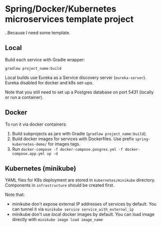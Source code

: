 # Spring/Docker/Kubernetes microservices template project
..Because I need some template.

## Local
Build each service with Gradle wrapper:
```shell
gradlew project_name:build
```
Local builds use Eureka as a Service discovery server (`eureka-server`).
Eureka disabled for docker and k8s set-ups.

Note that you still need to set up a Postgres database on port 5431 (locally or run a container).

## Docker
To run it via docker containers:

1. Build subprojects as jars with Gradle (`gradlew project_name:build`).
2. Build docker images for services with Dockerfiles. Use prefix `spring-kubernetes-demo/` for images tags.
3. Run `docker-compose -f docker-compose.posgres.yml -f docker-compose.app.yml up -d`

## Kubernetes (minikube)
YAML files for K8s deployment are stored in `kubernetes/minikube` directory.
Components in `infrastructure` should be created first.

Note that:
* minikube don't expose external IP addresses of services by default. You can tunnel it via `minikube service service_with_external_ip`
* minikube don't use *local* docker images by default. You can load image directly with `minikube image load image_name`